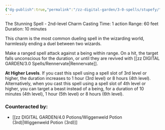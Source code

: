```yaml
---
{"dg-publish":true,"permalink":"/zz-digital-garden/3-0-spells/stupefy/"}
---
```


The Stunning Spell - 2nd-level Charm
Casting Time: 1 action
Range: 60 feet
Duration: 10 minutes

This charm is the most common dueling spell in the wizarding world, harmlessly ending a duel between two wizards. 

Make a ranged spell attack against a being within range. On a hit, the target falls unconscious for the duration, or until they are revived with [[zz DIGITAL GARDEN/3.0 Spells/Rennervate\|Rennervate]].

**At Higher Levels**. If you cast this spell using a spell slot of 3rd level or higher, the duration increases to 1 hour (3rd level) or 8 hours (4th level). Alternatively, when you cast this spell using a spell slot of 4th level or higher, you can target a beast instead of a being, for a duration of 10 minutes (4th level), 1 hour (5th level) or 8 hours (6th level).

### Counteracted by:
- [[zz DIGITAL GARDEN/4.0 Potions/Wiggenweld Potion (3rd)\|Wiggenweld Potion (3rd)]]